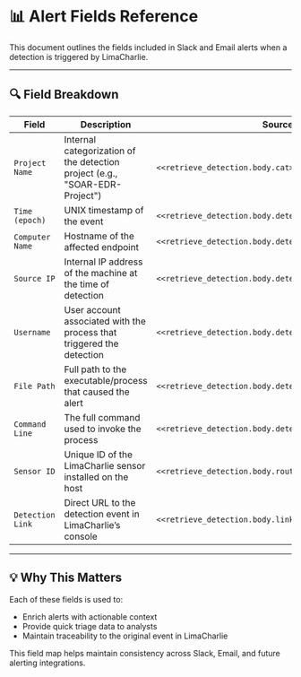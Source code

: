 # 📊 Alert Fields Reference

This document outlines the fields included in Slack and Email alerts when a detection is triggered by LimaCharlie.

---

## 🔍 Field Breakdown

| Field | Description | Source |
|-------|-------------|--------|
| `Project Name` | Internal categorization of the detection project (e.g., "SOAR-EDR-Project") | `<<retrieve_detection.body.cat>>` |
| `Time (epoch)` | UNIX timestamp of the event | `<<retrieve_detection.body.detect.routing.event_time>>` |
| `Computer Name` | Hostname of the affected endpoint | `<<retrieve_detection.body.detect.routing.hostname>>` |
| `Source IP` | Internal IP address of the machine at the time of detection | `<<retrieve_detection.body.detect.routing.int_ip>>` |
| `Username` | User account associated with the process that triggered the detection | `<<retrieve_detection.body.detect.event.USER_NAME>>` |
| `File Path` | Full path to the executable/process that caused the alert | `<<retrieve_detection.body.detect.event.FILE_PATH>>` |
| `Command Line` | The full command used to invoke the process | `<<retrieve_detection.body.detect.event.COMMAND_LINE>>` |
| `Sensor ID` | Unique ID of the LimaCharlie sensor installed on the host | `<<retrieve_detection.body.routing.sid>>` |
| `Detection Link` | Direct URL to the detection event in LimaCharlie’s console | `<<retrieve_detection.body.link>>` |

---

## 💡 Why This Matters

Each of these fields is used to:
- Enrich alerts with actionable context
- Provide quick triage data to analysts
- Maintain traceability to the original event in LimaCharlie

This field map helps maintain consistency across Slack, Email, and future alerting integrations.

